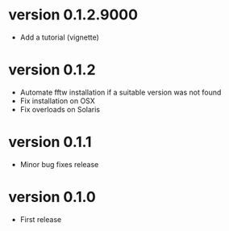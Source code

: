 # version 0.1.2.9000

* Add a tutorial (vignette)

# version 0.1.2

* Automate fftw installation if a suitable version was not found
* Fix installation on OSX
* Fix overloads on Solaris

# version 0.1.1

* Minor bug fixes release

# version 0.1.0

* First release
